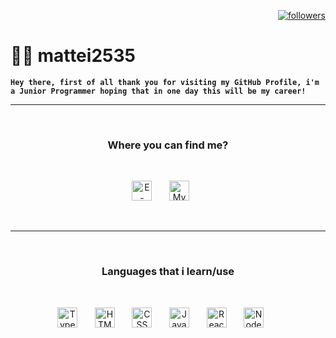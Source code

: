 <p align="right">
    <a href="https://github.com/mattei2535?tab=followers"><img alt="followers" title="Follow me on Github" src="https://custom-icon-badges.demolab.com/github/followers/mattei2535?color=ce2323&labelColor=8a1f1f&style=for-the-badge&logo=person-add&label=Follow&logoColor=white"/></a>
</p>

# 👨‍💻 mattei2535

**`Hey there, first of all thank you for visiting my GitHub Profile, i'm a Junior Programmer hoping that in one day this will be my career!`**

---

<br>

<h3 align="center">
  Where you can find me?
</h3>

<br>

<p align="center">
  <a href="mailto:matei2535@gmail.com"><img width="32px" alt="E-mail" title="E-mail me" src="https://i.imgur.com/z4LMBBG.png"/></a>
  &#8287;&#8287;&#8287;&#8287;&#8287;
  <a href="https://discord.com/users/402503629963001857/" alt="My Discord Profile"><img width="32px" title="My Discord Profile" src="https://i.imgur.com/Z974ANd.png"/></a>
  &#8287;&#8287;&#8287;&#8287;&#8287;
</p>

<br>

---
<br>

<h3 align="center">
  Languages that i learn/use
</h3>

<br>
<p align="center">
    
<img alt="TypeScript" width="32px" src="https://cdn.jsdelivr.net/gh/devicons/devicon/icons/typescript/typescript-plain.svg" />
      &#8287;&#8287;&#8287;&#8287;&#8287;
<img alt="HTML" width="32px" src="https://cdn.jsdelivr.net/gh/devicons/devicon/icons/html5/html5-plain.svg" />
      &#8287;&#8287;&#8287;&#8287;&#8287;
<img alt="CSS" width="32px" src="https://cdn.jsdelivr.net/gh/devicons/devicon/icons/css3/css3-plain.svg" />
      &#8287;&#8287;&#8287;&#8287;&#8287;
<img alt="JavaScript" width="32px" src="https://cdn.jsdelivr.net/gh/devicons/devicon/icons/javascript/javascript-plain.svg" />
      &#8287;&#8287;&#8287;&#8287;&#8287;
<img alt="React" width="32px" src="https://cdn.jsdelivr.net/gh/devicons/devicon/icons/react/react-original.svg" />
      &#8287;&#8287;&#8287;&#8287;&#8287;
<img alt="NodeJS" width="32px" src="https://cdn.jsdelivr.net/gh/devicons/devicon/icons/nodejs/nodejs-original.svg" />
      &#8287;&#8287;&#8287;&#8287;&#8287;
</p>
